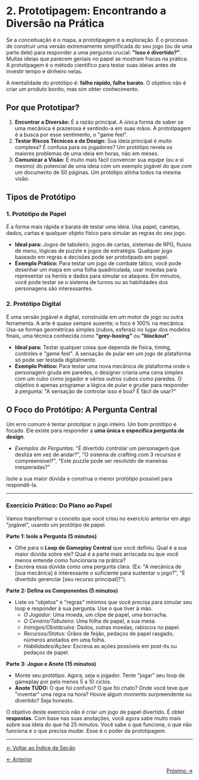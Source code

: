 # 2. Prototipagem: Encontrando a Diversão na Prática

Se a conceituação é o mapa, a prototipagem é a exploração. É o processo de construir uma versão extremamente simplificada do seu jogo (ou de uma parte dele) para responder a uma pergunta crucial: **"Isso é divertido?"**. Muitas ideias que parecem geniais no papel se mostram fracas na prática. A prototipagem é o método científico para testar suas ideias antes de investir tempo e dinheiro nelas.

A mentalidade do protótipo é: **falhe rápido, falhe barato**. O objetivo não é criar um produto bonito, mas sim obter conhecimento.

## Por que Prototipar?

1.  **Encontrar a Diversão:** É a razão principal. A única forma de saber se uma mecânica é prazerosa é sentindo-a em suas mãos. A prototipagem é a busca por esse sentimento, o "game feel".
2.  **Testar Riscos Técnicos e de Design:** Sua ideia principal é muito complexa? É confusa para os jogadores? Um protótipo revela os maiores problemas de uma ideia em horas, não em meses.
3.  **Comunicar a Visão:** É muito mais fácil convencer sua equipe (ou a si mesmo) do potencial de uma ideia com um exemplo jogável do que com um documento de 50 páginas. Um protótipo alinha todos na mesma visão.

## Tipos de Protótipo

### 1. Protótipo de Papel

É a forma mais rápida e barata de testar uma ideia. Usa papel, canetas, dados, cartas e qualquer objeto físico para simular as regras do seu jogo.

-   **Ideal para:** Jogos de tabuleiro, jogos de cartas, sistemas de RPG, fluxos de menu, lógicas de puzzle e jogos de estratégia. Qualquer jogo baseado em regras e decisões pode ser prototipado em papel.
-   **Exemplo Prático:** Para testar um jogo de combate tático, você pode desenhar um mapa em uma folha quadriculada, usar moedas para representar os heróis e dados para simular os ataques. Em minutos, você pode testar se o sistema de turnos ou as habilidades dos personagens são interessantes.

### 2. Protótipo Digital

É uma versão jogável e digital, construída em um motor de jogo ou outra ferramenta. A arte é quase sempre ausente; o foco é 100% na mecânica. Usa-se formas geométricas simples (cubos, esferas) no lugar dos modelos finais, uma técnica conhecida como **"grey-boxing"** ou **"blockout"**.

-   **Ideal para:** Testar qualquer coisa que dependa de física, timing, controles e "game feel". A sensação de pular em um jogo de plataforma só pode ser testada digitalmente.
-   **Exemplo Prático:** Para testar uma nova mecânica de plataforma onde o personagem gruda em paredes, o designer criaria uma cena simples com um cubo como jogador e vários outros cubos como paredes. O objetivo é apenas programar a lógica de pular e grudar para responder à pergunta: "A sensação de controlar isso é boa? É fácil de usar?"

## O Foco do Protótipo: A Pergunta Central

Um erro comum é tentar prototipar o jogo inteiro. Um bom protótipo é focado. Ele existe para responder a **uma única e específica pergunta de design**.

-   *Exemplos de Perguntas:* "É divertido controlar um personagem que desliza em vez de andar?", "O sistema de crafting com 3 recursos é compreensível?", "Este puzzle pode ser resolvido de maneiras inesperadas?"

Isole a sua maior dúvida e construa o menor protótipo possível para respondê-la.

---

### Exercício Prático: Do Plano ao Papel

Vamos transformar o conceito que você criou no exercício anterior em algo "jogável", usando um protótipo de papel.

**Parte 1: Isole a Pergunta (5 minutos)**

-   Olhe para o **Loop de Gameplay Central** que você definiu. Qual é a sua maior dúvida sobre ele? Qual é a parte mais arriscada ou que você menos entende como funcionaria na prática?
-   Escreva essa dúvida como uma pergunta clara. (Ex: "A mecânica de [sua mecânica] é interessante o suficiente para sustentar o jogo?", "É divertido gerenciar [seu recurso principal]?").

**Parte 2: Defina os Componentes (5 minutos)**

-   Liste os "objetos" e "regras" mínimos que você precisa para simular seu loop e responder à sua pergunta. Use o que tiver à mão.
    -   *O Jogador:* Uma moeda, um clipe de papel, uma borracha.
    -   *O Cenário/Tabuleiro:* Uma folha de papel, a sua mesa.
    -   *Inimigos/Obstáculos:* Dados, outras moedas, rabiscos no papel.
    -   *Recursos/Status:* Grãos de feijão, pedaços de papel rasgado, números anotados em uma folha.
    -   *Habilidades/Ações:* Escreva as ações possíveis em post-its ou pedaços de papel.

**Parte 3: Jogue e Anote (15 minutos)**

-   Monte seu protótipo. Agora, seja o jogador. Tente "jogar" seu loop de gameplay por pelo menos 5 a 10 ciclos.
-   **Anote TUDO:** O que foi confuso? O que foi chato? Onde você teve que "inventar" uma regra na hora? Houve algum momento surpreendente ou divertido? Seja honesto.

O objetivo deste exercício não é criar um jogo de papel divertido. É obter **respostas**. Com base nas suas anotações, você agora sabe muito mais sobre sua ideia do que há 25 minutos. Você sabe o que funciona, o que não funciona e o que precisa mudar. Esse é o poder da prototipagem.

---
<p align="left">
   <a href="../../README.md"><- Voltar ao Índice da Seção</a>
</p>
<p align="left">
   <a href="1.Conceituacao_e_Brainstorming.md"><- Anterior</a>
</p>
<p align="right">
   <a href="3.Game_Design_Documents.md">Próximo -></a>
</p>
